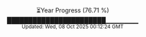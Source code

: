 <p align="center">
⏳Year Progress (76.71 %)<br>
███████████████████████▁▁▁▁▁▁▁ <br>
<sub>Updated: Wed, 08 Oct 2025 00:12:24 GMT</sub>
</p>

